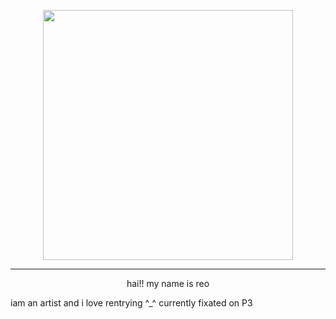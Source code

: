 <p align="center"><img src="https://i.imgur.com/ZNNlN2U.png&=80" width="400">

***
<p align ="center">hai!! my name is reo
  
iam an artist and i love rentrying ^_^
currently fixated on P3
<!--
**P3reload/P3reload** is a ✨ _special_ ✨ repository because its `README.md` (this file) appears on your GitHub profile.

Here are some ideas to get you started:

- 🔭 I’m currently working on ...
- 🌱 I’m currently learning ...
- 👯 I’m looking to collaborate on ...
- 🤔 I’m looking for help with ...
- 💬 Ask me about ...
- 📫 How to reach me: ...
- 😄 Pronouns: ...
- ⚡ Fun fact: ...
-->
